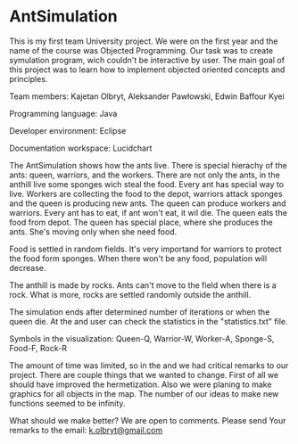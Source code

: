 # AntSimulation

This is my first team University project. We were on the first year and the name of the course was Objected Programming. 
Our task was to create symulation program, wich couldn't be interactive by user.
The main goal of this project was to learn how to implement objected oriented concepts and principles.

Team members: 
Kajetan Olbryt,
Aleksander Pawłowski,
Edwin Baffour Kyei

Programming language: Java

Developer environment: Eclipse

Documentation workspace: Lucidchart

The AntSimulation shows how the ants live. There is special hierachy of the ants: queen, warriors, and the workers.
There are not only the ants, in the anthill live some sponges wich steal the food. Every ant has special way to live.
Workers are collecting the food to the depot, warriors attack sponges and the queen is producing new ants.
The queen can produce workers and warriors. Every ant has to eat, if ant won't eat, it wil die.
The queen eats the food from depot. The queen has special place, where she produces the ants. She's moving only when she need food.

Food is settled in random fields. It's very importand for warriors to protect the food form sponges. When there won't be any food,
population will decrease.

The anthill is made by rocks. Ants can't move to the field when there is a rock.
What is more, rocks are settled randomly outside the anthill.

The simulation ends after determined number of iterations or when the queen die. 
At the and user can check the statistics in the "statistics.txt" file.

Symbols in the visualization: Queen-Q, Warrior-W, Worker-A, Sponge-S, Food-F, Rock-R

The amount of time was limited, so in the and we had critical remarks to our project. There are couple things that we wanted to change.
First of all we should have improved the hermetization.
Also we were planing to make graphics for all objects in the map.
The number of our ideas to make new functions seemed to be infinity.

What should we make better? We are open to comments. Please send Your remarks to the email: k.olbryt@gmail.com
